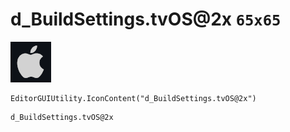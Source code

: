 # d_BuildSettings.tvOS@2x `65x65`
<img src="/img/d_BuildSettings.tvOS@2x.png" width=65 height=65>

``` CSharp
EditorGUIUtility.IconContent("d_BuildSettings.tvOS@2x")
```
```
d_BuildSettings.tvOS@2x
```
